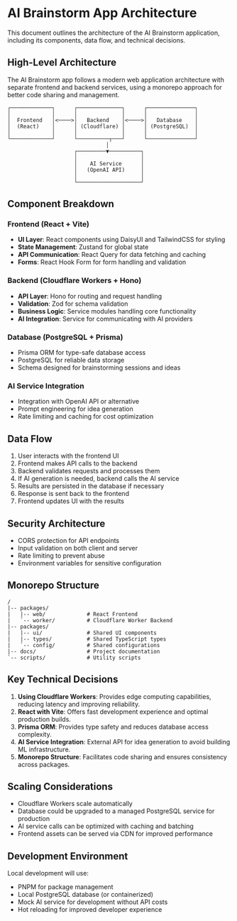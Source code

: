 # AI Brainstorm App Architecture

This document outlines the architecture of the AI Brainstorm application, including its components, data flow, and technical decisions.

## High-Level Architecture

The AI Brainstorm app follows a modern web application architecture with separate frontend and backend services, using a monorepo approach for better code sharing and management.

```
┌─────────────┐      ┌──────────────┐      ┌───────────────┐
│             │      │              │      │               │
│  Frontend   │<────>│   Backend    │<────>│   Database    │
│  (React)    │      │ (Cloudflare) │      │ (PostgreSQL)  │
│             │      │              │      │               │
└─────────────┘      └──────────┬───┘      └───────────────┘
                               │
                     ┌─────────▼──────────┐
                     │                    │
                     │    AI Service      │
                     │   (OpenAI API)     │
                     │                    │
                     └────────────────────┘
```

## Component Breakdown

### Frontend (React + Vite)

- **UI Layer**: React components using DaisyUI and TailwindCSS for styling
- **State Management**: Zustand for global state
- **API Communication**: React Query for data fetching and caching
- **Forms**: React Hook Form for form handling and validation

### Backend (Cloudflare Workers + Hono)

- **API Layer**: Hono for routing and request handling
- **Validation**: Zod for schema validation
- **Business Logic**: Service modules handling core functionality
- **AI Integration**: Service for communicating with AI providers

### Database (PostgreSQL + Prisma)

- Prisma ORM for type-safe database access
- PostgreSQL for reliable data storage
- Schema designed for brainstorming sessions and ideas

### AI Service Integration

- Integration with OpenAI API or alternative
- Prompt engineering for idea generation
- Rate limiting and caching for cost optimization

## Data Flow

1. User interacts with the frontend UI
2. Frontend makes API calls to the backend
3. Backend validates requests and processes them
4. If AI generation is needed, backend calls the AI service
5. Results are persisted in the database if necessary
6. Response is sent back to the frontend
7. Frontend updates UI with the results

## Security Architecture

- CORS protection for API endpoints
- Input validation on both client and server
- Rate limiting to prevent abuse
- Environment variables for sensitive configuration

## Monorepo Structure

```
/
|-- packages/
|   |-- web/             # React Frontend
|   `-- worker/          # Cloudflare Worker Backend
|-- packages/
|   |-- ui/              # Shared UI components
|   |-- types/           # Shared TypeScript types
|   `-- config/          # Shared configurations
|-- docs/                # Project documentation
`-- scripts/             # Utility scripts
```

## Key Technical Decisions

1. **Using Cloudflare Workers**: Provides edge computing capabilities, reducing latency and improving reliability.
2. **React with Vite**: Offers fast development experience and optimal production builds.
3. **Prisma ORM**: Provides type safety and reduces database access complexity.
4. **AI Service Integration**: External API for idea generation to avoid building ML infrastructure.
5. **Monorepo Structure**: Facilitates code sharing and ensures consistency across packages.

## Scaling Considerations

- Cloudflare Workers scale automatically
- Database could be upgraded to a managed PostgreSQL service for production
- AI service calls can be optimized with caching and batching
- Frontend assets can be served via CDN for improved performance

## Development Environment

Local development will use:

- PNPM for package management
- Local PostgreSQL database (or containerized)
- Mock AI service for development without API costs
- Hot reloading for improved developer experience
